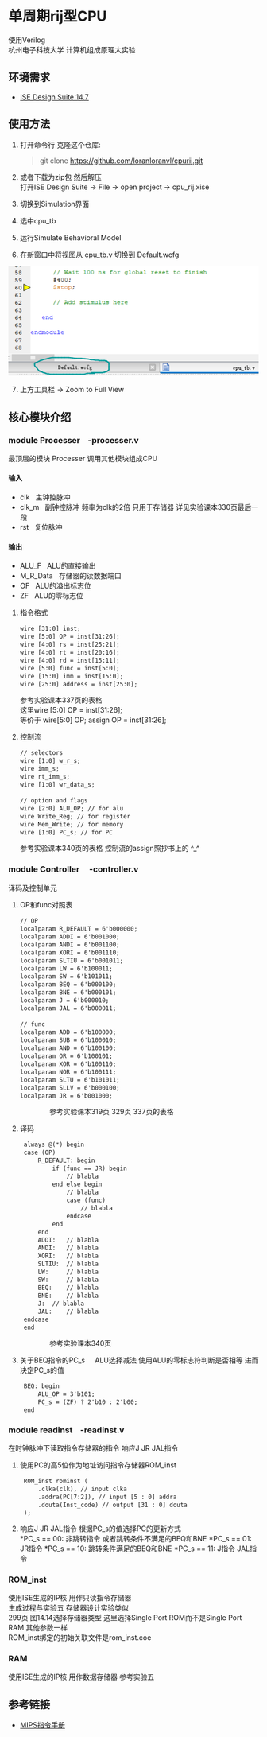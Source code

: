 # 单周期rij型CPU  
  使用Verilog  
  杭州电子科技大学 计算机组成原理大实验

## 环境需求
  
  * [ISE Design Suite 14.7](https://www.xilinx.com/products/design-tools/ise-design-suite.html)

## 使用方法
  
  1.  打开命令行 克隆这个仓库:  

        > git clone https://github.com/loranloranvl/cpurij.git  

  2.  或者下载为zip包 然后解压  
  打开ISE Design Suite -> File -> open project -> cpu_rij.xise  
  3.  切换到Simulation界面  
  4.  选中cpu_tb  
  5.  运行Simulate Behavioral Model  
  6.  在新窗口中将视图从 cpu_tb.v 切换到 Default.wcfg  

  ![wcfg guide](/img/wcfg.png)

  7.  上方工具栏 -> Zoom to Full View  

## 核心模块介绍  
  
### module Processer &nbsp;&nbsp;&nbsp;-processer.v  
  最顶层的模块 Processer 调用其他模块组成CPU

#### 输入

- clk &nbsp;&nbsp;主钟控脉冲
- clk_m &nbsp;&nbsp;副钟控脉冲 频率为clk的2倍 只用于存储器 详见实验课本330页最后一段
- rst &nbsp;&nbsp;复位脉冲

#### 输出

- ALU_F &nbsp;&nbsp;ALU的直接输出
- M_R_Data &nbsp;&nbsp;存储器的读数据端口
- OF &nbsp;&nbsp;ALU的溢出标志位
- ZF &nbsp;&nbsp;ALU的零标志位

1.  指令格式  

		wire [31:0] inst;
		wire [5:0] OP = inst[31:26];
		wire [4:0] rs = inst[25:21];
		wire [4:0] rt = inst[20:16];
		wire [4:0] rd = inst[15:11];
		wire [5:0] func = inst[5:0];
		wire [15:0] imm = inst[15:0];
		wire [25:0] address = inst[25:0];

    参考实验课本337页的表格  
    这里wire [5:0] OP = inst[31:26];  
    等价于 wire[5:0] OP; assign OP = inst[31:26];

2.  控制流

		// selectors
		wire [1:0] w_r_s;
		wire imm_s;
		wire rt_imm_s;
		wire [1:0] wr_data_s;

		// option and flags
		wire [2:0] ALU_OP; // for alu
		wire Write_Reg; // for register
		wire Mem_Write; // for memory
		wire [1:0] PC_s; // for PC

	参考实验课本340页的表格
	控制流的assign照抄书上的 \^_^
	
### module Controller  &nbsp;&nbsp;&nbsp;&nbsp;-controller.v  
  译码及控制单元

1.  OP和func对照表

    	// OP
    	localparam R_DEFAULT = 6'b000000;
    	localparam ADDI = 6'b001000;
    	localparam ANDI = 6'b001100;
    	localparam XORI = 6'b001110;
    	localparam SLTIU = 6'b001011;
    	localparam LW = 6'b100011;
    	localparam SW = 6'b101011;
    	localparam BEQ = 6'b000100;
    	localparam BNE = 6'b000101;
    	localparam J = 6'b000010;
    	localparam JAL = 6'b000011;

    	// func
    	localparam ADD = 6'b100000;
    	localparam SUB = 6'b100010;
    	localparam AND = 6'b100100;
    	localparam OR = 6'b100101;
    	localparam XOR = 6'b100110;
    	localparam NOR = 6'b100111;
    	localparam SLTU = 6'b101011;
    	localparam SLLV = 6'b000100;
    	localparam JR = 6'b001000;

&nbsp;&nbsp;&nbsp;&nbsp;&nbsp;&nbsp;&nbsp;&nbsp;&nbsp;&nbsp;&nbsp;&nbsp;&nbsp;&nbsp;&nbsp;&nbsp;&nbsp;&nbsp;&nbsp;&nbsp;&nbsp;参考实验课本319页 329页 337页的表格

2. 译码

    	always @(*) begin
		case (OP)
			R_DEFAULT: begin
				if (func == JR) begin
					// blabla
				end else begin
					// blabla
					case (func)
						// blabla
					endcase
				end
			end
			ADDI: 	// blabla
			ANDI: 	// blabla
			XORI: 	// blabla
			SLTIU: 	// blabla
			LW: 	// blabla
			SW: 	// blabla
			BEQ: 	// blabla
			BNE: 	// blabla
			J: 	// blabla
			JAL: 	// blabla
		endcase
    	end

&nbsp;&nbsp;&nbsp;&nbsp;&nbsp;&nbsp;&nbsp;&nbsp;&nbsp;&nbsp;&nbsp;&nbsp;&nbsp;&nbsp;&nbsp;&nbsp;&nbsp;&nbsp;&nbsp;&nbsp;&nbsp;参考实验课本340页

3. 关于BEQ指令的PC_s &nbsp;&nbsp;&nbsp;&nbsp;ALU选择减法 使用ALU的零标志符判断是否相等 进而决定PC_s的值
	
    	BEQ: begin
    		ALU_OP = 3'b101;
    		PC_s = (ZF) ? 2'b10 : 2'b00;
    	end


### module readinst &nbsp;&nbsp;&nbsp;-readinst.v  
在时钟脉冲下读取指令存储器的指令
响应J JR JAL指令

1. 使用PC的高5位作为地址访问指令存储器ROM_inst

    	ROM_inst rominst (
    		.clka(clk), // input clka
    		.addra(PC[7:2]), // input [5 : 0] addra
    		.douta(Inst_code) // output [31 : 0] douta
    	);

2. 响应J JR JAL指令 根据PC_s的值选择PC的更新方式  
*PC_s == 00: 非跳转指令 或者跳转条件不满足的BEQ和BNE
*PC_s == 01: JR指令
*PC_s == 10: 跳转条件满足的BEQ和BNE
*PC_s == 11: J指令 JAL指令

### ROM_inst
使用ISE生成的IP核 用作只读指令存储器  
生成过程与实验五 存储器设计实验类似  
299页 图14.14选择存储器类型 这里选择Single Port ROM而不是Single Port RAM 其他参数一样  
ROM_inst绑定的初始关联文件是rom_inst.coe

### RAM
使用ISE生成的IP核 用作数据存储器
参考实验五

## 参考链接
  
  * [MIPS指令手册](http://www.mrc.uidaho.edu/mrc/people/jff/digital/MIPSir.html)